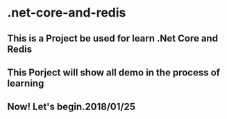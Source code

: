 # .net-core-and-redis

## This is a Project be used for learn .Net Core and Redis

## This Porject will show all demo in the process of learning

## Now! Let's begin.2018/01/25
